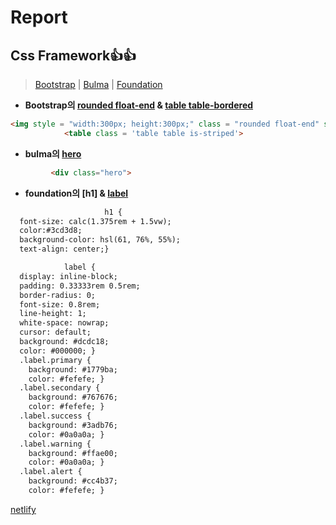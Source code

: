 
# Report

## Css Framework👍👍
>[Bootstrap](https://getbootstrap.kr/) | [Bulma](https://bulma.io/) | [Foundation](https://get.foundation/)

 * **Bootstrap의 [rounded float-end](https://getbootstrap.com/docs/5.0/content/images/) &
[table table-bordered](https://getbootstrap.com/docs/4.0/content/tables/#bordered-table)**
```html
<img style = "width:300px; height:300px;" class = "rounded float-end" src="images/profile.jpg" alt="홍길동의 얼굴 사진" />
            <table class = 'table table is-striped'>
```
          
                        
 * **bulma의 [hero](https://bulma.io/documentation/layout/hero/)**
```html
         <div class="hero"> 
```            
 
 
* **foundation의 [h1] & [label](https://get.foundation/sites/docs-v5/components/labels.html)**
```html         
                     h1 {
  font-size: calc(1.375rem + 1.5vw);
  color:#3cd3d8;
  background-color: hsl(61, 76%, 55%);
  text-align: center;}

            label {
  display: inline-block;
  padding: 0.33333rem 0.5rem;
  border-radius: 0;
  font-size: 0.8rem;
  line-height: 1;
  white-space: nowrap;
  cursor: default;
  background: #dcdc18;
  color: #000000; }
  .label.primary {
    background: #1779ba;
    color: #fefefe; }
  .label.secondary {
    background: #767676;
    color: #fefefe; }
  .label.success {
    background: #3adb76;
    color: #0a0a0a; }
  .label.warning {
    background: #ffae00;
    color: #0a0a0a; }
  .label.alert {
    background: #cc4b37;
    color: #fefefe; }

```

[netlify](https://extraordinary-faun-ddc1fe.netlify.app)
